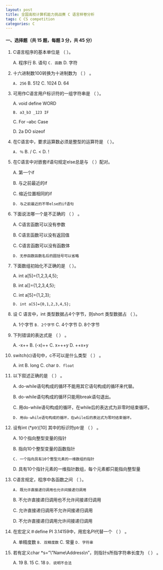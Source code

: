 ```yaml
---
layout: post
title: 全国高校计算机能力挑战赛 C 语言样卷分析
tags: C CS competition
categories: C
---
```


#### 一、选择题（共 15 题，每题 3 分，共 45 分）

1. C语言程序的基本单位是 （    ）。

   A. 程序行     B. 语句      `C. 函数`     D. 字符

2. 十六进制数100转换为十进制数为 （    ） 。

   `A. 256`      B. 512      C. 1024      D. 64

3. 可用作C语言用户标识符的一组字符串是 （    ）。

   A. void define WORD          

   `B. a3_b3 _123 IF`

   C. For –abc Case                  

   D. 2a DO sizeof

4. 在C语言中，要求运算数必须是整型的运算符是 （    ）。

   `A. ％`         B. /       C. <        D. !

5. 在C语言中对嵌套if语句规定else总是与 （    ）配对。

   A. 第一个if                       

   B. 与之前最近的if

   C. 缩近位置相同的if        

   `D. 与之前最近的不带else的if语句`

6. 下面说法哪一个是不正确的 （    ） 。

   A. C语言函数可以没有参数              

   B. C语言函数可以没有返回值

   C. C语言函数可以没有函数体         

   `D. 无参函数函数名后的圆括号可以省略`

7. 下面数组初始化不正确的是 （    ）。

   A. int a[5]={1,2,3,4,5};          

   B. int a[]={1,2,3,4,5};

   C. int a[5]={1,2,3};                

   `D. int a[5]={0,1,2,3,4,5};`

8. 设 C 语言中，int 类型数据占4个字节，则short 类型数据占 （    ）。

   A. 1个字节    `B. 2个字节`    C. 4个字节    D. 8个字节

9. 下列错误的表达式是 （    ） 。

   A. -x++    B. (-x)++    C. x+++y    D. ++x+y

10. switch(c)语句中，c不可以是什么类型 （    ） 。

    A. int        B. long        C. char      `D. float`

11. 以下叙述正确的是 （    ） 。

    A. do-while语句构成的循环不能用其它语句构成的循环来代替。

    B. do-while语句构成的循环只能用break语句退出。

    C. 用do-while语句构成的循环，在while后的表达式为非零时结束循环。

    `D. 用do-while语句构成的循环，在while后的表达式为零时结束循环。`

12. 设有int (*ptr)[10] 其中的标识符ptr是 （    ） 。

    A. 10个指向整型变量的指针

    B. 指向10个整型变量的函数指针

    `C. 一个指向具有10个整型元素的一维数组的指针`

    D. 具有10个指针元素的一维指针数组，每个元素都只能指向整型量

13. C语言规定，程序中各函数之间 （    ）。

    `A. 既允许直接递归调用也允许间接递归调用`

    B. 不允许直接递归调用也不允许间接递归调用

    C. 允许直接递归调用不允许间接递归调用

    D. 不允许直接递归调用允许间接递归调用

14. 在宏定义＃define PI  3.14159中，用宏名PI代替一个 （    ） 。

    A. 单精度数        `B. 双精度数`        C. 常量         `D. 字符串`

15. 若有定义char *s=”\\”Name\\Address\n”，则指针s所指字符串长度为 （    ） 。

    A. 19     B. 15     C. 18    	`D. 说明不合法`

    

    ​	